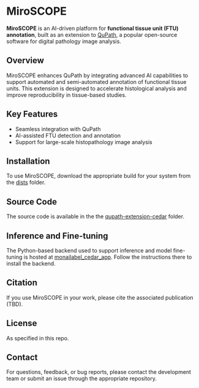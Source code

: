 # MiroSCOPE

**MiroSCOPE** is an AI-driven platform for **functional tissue unit (FTU) annotation**, built as an extension to [QuPath](https://qupath.github.io/), a popular open-source software for digital pathology image analysis.

## Overview

MiroSCOPE enhances QuPath by integrating advanced AI capabilities to support automated and semi-automated annotation of functional tissue units. This extension is designed to accelerate histological analysis and improve reproducibility in tissue-based studies.

## Key Features

- Seamless integration with QuPath
- AI-assisted FTU detection and annotation
- Support for large-scale histopathology image analysis

## Installation

To use MiroSCOPE, download the appropriate build for your system from the [dists](./dists) folder.

## Source Code

The source code is available in the the [qupath-extension-cedar](./qupath-extension-cedar) folder.

## Inference and Fine-tuning

The Python-based backend used to support inference and model fine-tuning is hosted 
at [monailabel_cedar_app](https://github.com/ohsu-cedar-comp-hub/monailabel_cedar_app). 
Follow the instructions there to install the backend.

## Citation

If you use MiroSCOPE in your work, please cite the associated publication (TBD).

## License

As specified in this repo.

## Contact

For questions, feedback, or bug reports, please contact the development team or submit an issue through the appropriate repository.